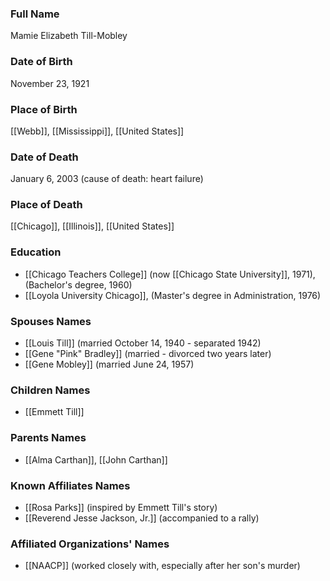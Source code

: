 ### Full Name

Mamie Elizabeth Till-Mobley

### Date of Birth

November 23, 1921

### Place of Birth

[[Webb]], [[Mississippi]], [[United States]]

### Date of Death

January 6, 2003 (cause of death: heart failure)

### Place of Death

[[Chicago]], [[Illinois]], [[United States]]

### Education

- [[Chicago Teachers College]] (now [[Chicago State University]], 1971), (Bachelor's degree, 1960)
- [[Loyola University Chicago]], (Master's degree in Administration, 1976)

### Spouses Names

- [[Louis Till]] (married October 14, 1940 - separated 1942)
- [[Gene "Pink" Bradley]] (married - divorced two years later)
- [[Gene Mobley]] (married June 24, 1957)

### Children Names

- [[Emmett Till]]

### Parents Names

- [[Alma Carthan]], [[John Carthan]]

### Known Affiliates Names

- [[Rosa Parks]] (inspired by Emmett Till's story)
- [[Reverend Jesse Jackson, Jr.]] (accompanied to a rally)

### Affiliated Organizations' Names

- [[NAACP]] (worked closely with, especially after her son's murder)